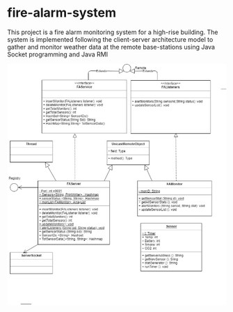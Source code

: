 # fire-alarm-system
This project is a fire alarm monitoring system for a high-rise building. The system is implemented following the client-server architecture model to gather and monitor weather data at the remote base-stations using Java Socket programming and Java RMI

![Class Diagram](https://github.com/Shannon-Silva/fire-alarm-system/blob/main/software%20diagrams/Class%20Diagram.jpg)
